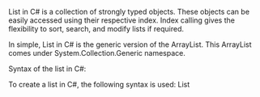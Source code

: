 List in C# is a collection of strongly typed objects. These objects can be easily accessed using their respective index. Index calling gives the flexibility to sort, search, and modify lists if required.

In simple, List in C# is the generic version of the ArrayList. This ArrayList comes under System.Collection.Generic namespace.

Syntax of the list in C#: 

To create a list in C#, the following syntax is used:  List<T>
